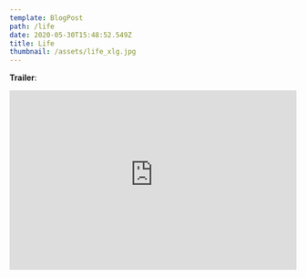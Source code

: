 ```yaml
---
template: BlogPost
path: /life
date: 2020-05-30T15:48:52.549Z
title: Life
thumbnail: /assets/life_xlg.jpg
---
```



**Trailer**:

<iframe width="100%" height="315" src="https://www.youtube-nocookie.com/embed/cuA-xqBw4jE" frameborder="0" allow="accelerometer; autoplay; encrypted-media; gyroscope; picture-in-picture" allowfullscreen></iframe>
